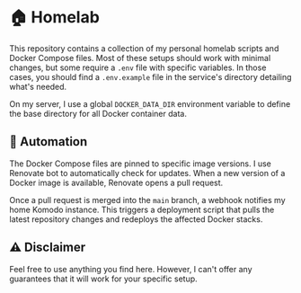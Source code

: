 # 🏠 Homelab

This repository contains a collection of my personal homelab scripts and Docker Compose files. Most of these setups should work with minimal changes, but some require a `.env` file with specific variables. In those cases, you should find a `.env.example` file in the service's directory detailing what's needed.

On my server, I use a global `DOCKER_DATA_DIR` environment variable to define the base directory for all Docker container data.


## 🤖 Automation

The Docker Compose files are pinned to specific image versions. I use Renovate bot to automatically check for updates. When a new version of a Docker image is available, Renovate opens a pull request.

Once a pull request is merged into the `main` branch, a webhook notifies my home Komodo instance. This triggers a deployment script that pulls the latest repository changes and redeploys the affected Docker stacks.

## ⚠️ Disclaimer

Feel free to use anything you find here. However, I can't offer any guarantees that it will work for your specific setup.
